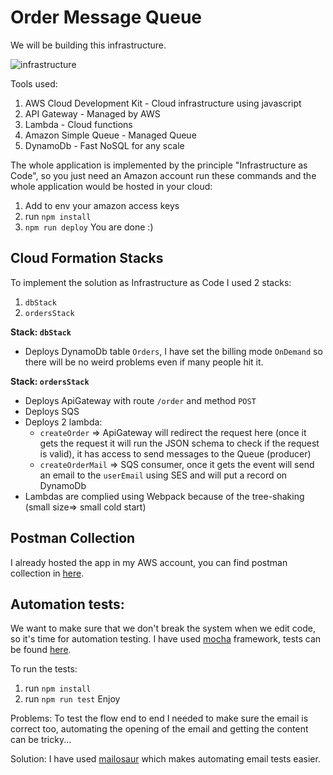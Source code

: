 

# Order Message Queue

We will be building this infrastructure.

![infrastructure](https://order-message-queue.s3.eu-central-1.amazonaws.com/Order+message+Queue.png)

Tools used: 
1. AWS Cloud Development Kit - Cloud infrastructure using javascript
2. API Gateway - Managed by AWS
3. Lambda - Cloud functions
4. Amazon Simple Queue - Managed Queue
5. DynamoDb - Fast NoSQL for any scale

The whole application is implemented by the principle "Infrastructure as Code", so you just need an Amazon account run these commands and the whole application would be hosted in your cloud:

1. Add to env your amazon access keys
2. run `npm install`  
3. `npm run deploy`
You are done :)

## Cloud Formation Stacks
To implement the solution as Infrastructure as Code I used 2 stacks:
1. `dbStack` 
2. `ordersStack` 
 
**Stack: `dbStack`**
- Deploys DynamoDb table `Orders`, I have set the billing mode `OnDemand` so there will be no weird problems even if many people hit it.

**Stack: `ordersStack`**
- Deploys ApiGateway with route `/order` and method `POST`
- Deploys SQS
- Deploys 2 lambda: 
  - `createOrder` => ApiGateway will redirect the request here (once it gets the request it will run the JSON schema to check if the request is valid), it has access to send messages to the Queue (producer)
  - `createOrderMail` => SQS consumer, once it gets the event will send an email to the `userEmail` using SES and will put a record on DynamoDb
- Lambdas are complied using Webpack because of the tree-shaking (small size=> small cold start)

## Postman Collection
I already hosted the app in my AWS account, you can find postman collection in [here](https://github.com/reni1111/Order-Email-Queue/blob/master/Postman-%20Order-Email-Queue.postman_collection.json).


## Automation tests:
We want to make sure that we don't break the system when we edit code, so it's time for automation testing.
I have used [mocha](https://www.npmjs.com/package/mocha) framework, tests can be found [here](https://github.com/reni1111/Order-Email-Queue/blob/master/test/Test.js).

To run the tests:
1. run `npm install`
2. run `npm run test`
Enjoy

Problems:
To test the flow end to end I needed to make sure the email is correct too, automating the opening of the email and getting the content can be tricky...

Solution:
I have used [mailosaur](https://mailosaur.com/) which makes automating email tests easier.

